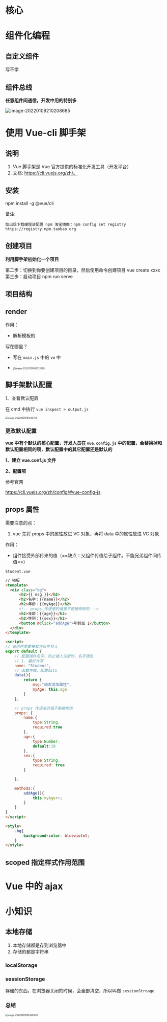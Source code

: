 # 核心



# 组件化编程





## 自定义组件

写不学





## 组件总线



**任意组件间通信，开发中用的特别多**



![image-20220109210208685](https://blog-bt.oss-cn-beijing.aliyuncs.com/1/20220109210208.png)





# 使用 Vue-cli 脚手架



## 说明

1.  Vue 脚手架是 Vue 官方提供的标准化开发工具（开发平台）
2.  文档: https://cli.vuejs.org/zh/。



## 安装

npm install -g @vue/cli



备注:

```
如出现下载缓慢请配置 npm 淘宝镜像：npm config set registry
https://registry.npm.taobao.org
```



## 创建项目

**利用脚手架初始化一个项目**

第二步：切换到你要创建项目的目录，然后使用命令创建项目
vue create xxxx
第三步：启动项目
npm run serve



## 项目结构



## render



作用：

- 解析模板的

写在哪里？

- 写在 `main.js` 中的 `vm` 中

- <img src="https://blog-bt.oss-cn-beijing.aliyuncs.com/1/20220109180721.png" alt="image-20220109180721529" style="zoom:50%;" />





## 脚手架默认配置


1、查看默认配置

在 cmd 中执行 `vue inspect > output.js`

<img src="https://blog-bt.oss-cn-beijing.aliyuncs.com/1/20220109181230.png" alt="image-20220109181230753" style="zoom:50%;" />







### 更改默认配置



**vue 中有个默认的核心配置，开发人员在 `vue.config.js` 中的配置，会替换掉和默认配置相同的项，默认配置中的其它配置还是默认的**



**1、建立 vue.conf.js 文件**





**2、配置项**

参考官网

https://cli.vuejs.org/zh/config/#vue-config-js





## props 属性

需要注意的点：

1. vue 先将 props 中的属性放进 VC 对象，再将 data 中的属性放进 VC 对象



作用：

- 组件接受外部传来的值（==缺点：父组件传值给子组件。不能兄弟组件间传值==）



`Student.vue`

```html
// 模板
<template>
  <div class="bg">
      <h2>{{ msg }}</h2>
      <h2>名字：{{name}}</h2>
      <h2>年龄：{{myAge}}</h2>
      <!-- props 传进来的值是不能被修改的 -->
      <h2>年龄：{{age}}</h2>
      <h2>性别：{{sex}}</h2>
      <button @click="addAge">年龄加 1</button>
  </div>
</template>

<script>
// 该组件需要被其它组件导入
export default {
    // 配置组件名字。防止被人注册时，名字错乱
    // 1. 最好大写
    name: "Student",
    // 函数方式，配置data
    data(){
        return {
            msg:"动态添加属性",
            myAge: this.age
        }
    },

    // props 传进来的值不能被修改
    props: {
        name:{
            type:String,
            required:true
        },
        age:{
            type:Number,
            default:19
        },
        sex:{
            type:String,
            required: true
        }

    },

    methods:{
        addAge(){
            this.myAge++;
        }
    }
}
</script>

<style>
    .bg{
        background-color: blueviolet;
    }
</style>
```







## scoped 指定样式作用范围











# Vue 中的 ajax









# 小知识





## 本地存储



1. 本地存储都是存到浏览器中
2. 存储的都是字符串



### localStorage









### sessionStorage



存储的东西，在浏览器关闭的时候，会全部清空，所以叫做 `sessionStroage`



### 总结



<img src="https://blog-bt.oss-cn-beijing.aliyuncs.com/1/20220109195326.png" alt="image-20220109195326239" style="zoom:50%;" />